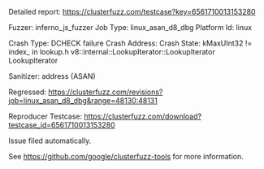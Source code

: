 Detailed report: https://clusterfuzz.com/testcase?key=6561710013153280

Fuzzer: inferno_js_fuzzer
Job Type: linux_asan_d8_dbg
Platform Id: linux

Crash Type: DCHECK failure
Crash Address: 
Crash State:
  kMaxUInt32 != index_ in lookup.h
  v8::internal::LookupIterator::LookupIterator
  LookupIterator
  
Sanitizer: address (ASAN)

Regressed: https://clusterfuzz.com/revisions?job=linux_asan_d8_dbg&range=48130:48131

Reproducer Testcase: https://clusterfuzz.com/download?testcase_id=6561710013153280

Issue filed automatically.

See https://github.com/google/clusterfuzz-tools for more information.